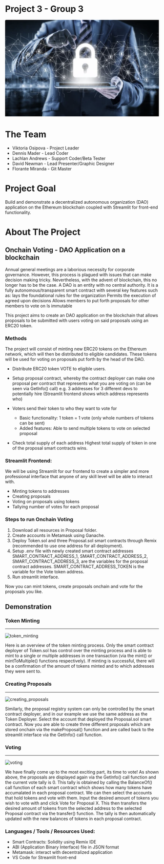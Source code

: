 # Project 3 - Group 3

![proj3_group3_final](Images/proj3_group3_final.png)

# The Team
* Viktoria Osipova - Project Leader
* Dennis Mader - Lead Coder
* Lachlan Andrews - Support Coder/Beta Tester
* David Newman - Lead Presenter/Graphic Designer
* Florante Miranda - Git Master

# Project Goal

Build and demonstrate a decentralized autonomous organization (DAO) application on the Ethereum blockchain coupled with Streamlit for front-end functionality.


# About The Project

## Onchain Voting - DAO Application on a blockchain

Annual general meetings are a laborious necessity for corporate governance. However, this process is plagued with issues that can make decision making tricky. Nevertheless, with the advent of blockchain, this no longer has to be the case. A DAO is an entity with no central authority. It is a fully autonomous/transparent smart contract with several key features such as:
lays the foundational rules for the organization 
Permits the execution of agreed upon decisions
Allows members to put forth proposals for other members to vote on
Is immutable

This project aims to create an DAO application on the blockchain that allows proposals to be submitted with users voting on said proposals using an ERC20 token. 

### Methods

The project will consist of minting new ERC20 tokens on the Ethereum network, which will then be distributed to eligible candidates. These tokens will be used for voting on proposals put forth by the head of the DAO.

* Distribute ERC20 token VOTE to eligible users.
* Setup proposal contract, whereby the contract deployer can make one proposal per contract that represents what you are voting on (can be seen via GetInfo() call) e.g. 3 addresses for 3 different devs to potentially hire (Streamlit frontend shows which address represents who)

* Voters send their token to who they want to vote for
  * Basic functionality: 1 token = 1 vote (only whole numbers of tokens can be sent)
  * Added features: Able to send multiple tokens to vote on selected proposal
* Check total supply of each address
Highest total supply of token in one of the proposal smart contracts wins.



### Streamlit Frontend:

We will be using Streamlit for our frontend to create a simpler and more professional interface that anyone of any skill level will be able to interact with.

* Minting tokens to addresses
* Creating proposals
* Voting on proposals using tokens
* Tallying number of votes for each proposal


### Steps to run Onchain Voting

1. Download all resources in Proposal folder.
2. Create accounts in Metamask using Ganache. 
3. Deploy Token.sol and three Proposal.sol smart contracts through Remix (recommended to use one address for all deployment).
4. Setup .env file with newly created smart contract addresses
   SMART_CONTRACT_ADDRESS_1, SMART_CONTRACT_ADDRESS_2, SMART_CONTRACT_ADDRESS_3, are the variables for the proposal contract        addresses.
   SMART_CONTRACT_ADDRESS_TOKEN is the variable for the Vote token address.
5. Run streamlit interface.

Now you can mint tokens, create proposals onchain and vote for the proposals you like.


## Demonstration

### Token Minting
------

![token_minting](Images/Token.gif)

Here is an overview of the token minting process. Only the smart contract deployer of Token.sol has control over the minting process and is able to mint to a single or multiple addresses in one transaction (via the mint() or mintToMultiple() functions respectively). If minting is successful, there will be a confirmation of the amount of tokens minted and to which addresses they were sent to.

### Creating Proposals
------

![creating_proposals](Images/Proposal.gif)

Similarly, the proposal registry system can only be controlled by the smart contract deployer, and in our example we use the same address as the Token Deployer. Select the account that deployed the Proposal.sol smart contract. Now you are able to create three different proposals which are stored onchain via the makeProposal() function and are called back to the streamlit interface via the GetInfo() call function.

### Voting
------

![voting](Images/Vote.gif)

We have finally come up to the most exciting part, its time to vote! As shown above, the proposals are displayed again via the GetInfo() call function and the current vote tally is 0. This tally is obtained by calling the BalanceOf() call function of each smart contract which shows how many tokens have accumalated in each proposal contract. We can then select the accounts that hold tokens and vote with them. Input the desired amount of tokens you wish to vote with and click Vote for Proposal X. This then transfers the desired amount of tokens from the selected address to the selected Proposal contract via the transfer() function. The tally is then automatically updated with the new balances of tokens in each proposal contract.




### Languages / Tools / Resources Used:

* Smart Contracts: Solidity using Remix IDE
* ABI (Application Binary Interface) file in JSON format
* Metamask: interact with decentralized application
* VS Code for Streamlit front-end







